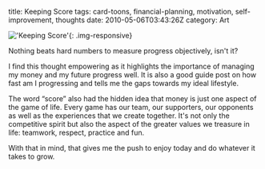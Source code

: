 title: Keeping Score
tags: card-toons, financial-planning, motivation, self-improvement, thoughts
date: 2010-05-06T03:43:26Z
category: Art

!['Keeping Score']({static}/images/2010/04/keepingscore-small.jpg){: .img-responsive}

Nothing beats hard numbers to measure progress objectively, isn't it?

I find this thought empowering as it highlights the importance of managing my money and my future progress well. It is also a good guide post on how fast am I progressing and tells me the gaps towards my ideal lifestyle.

The word “score” also had the hidden idea that money is just one aspect of the game of life. Every game has our team, our supporters, our opponents as well as the experiences that we create together. It's not only the competitive spirit but also the aspect of the greater values we treasure in life: teamwork, respect, practice and fun.

With that in mind, that gives me the push to enjoy today and do whatever it takes to grow.

